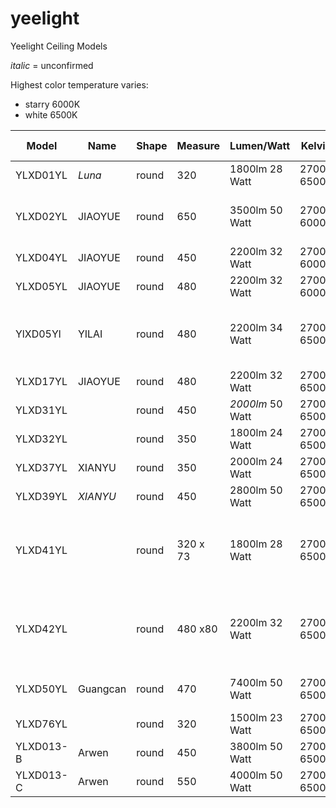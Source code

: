 # yeelight
Yeelight Ceiling Models

_italic_ = unconfirmed

Highest color temperature varies:
* starry 6000K
* white 6500K

| **Model** | **Name** | **Shape** | **Measure** | **Lumen/Watt** | **Kelvin** | **Smart Plate** | **Availability** | **Homekit** | **Note** |
| --- | --- | --- | --- | --- | --- | --- | --- | --- | --- |
| YLXD01YL | _Luna_    | round | 320 | 1800lm 28 Watt | 2700-6500 | Yes | 2018 |     |     |
| YLXD02YL | JIAOYUE | round | 650 | 3500lm 50 Watt | 2700-6000 | Yes | 2018 |     | white / starry + Ambient Light |
| YLXD04YL | JIAOYUE | round | 450 | 2200lm 32 Watt | 2700-6000 | Yes | 2018 |     | white / starry |
| YLXD05YL | JIAOYUE | round | 480 | 2200lm 32 Watt | 2700-6000 | Yes | 2018 |     | white / starry |
| YlXD05Yl | YILAI | round | 480 | 2200lm 34 Watt | 2700-6500 | No | 2019 | | simpler version without Smart Plate |
| YLXD17YL | JIAOYUE | round | 480 | 2200lm 32 Watt | 2700-6500 | Yes | _2018_ | |  |
| YLXD31YL |        | round | 450 | _2000lm_ 50 Watt | 2700-6500 | No | _2019_ | | white / starry |
| YLXD32YL |        | round | 350 | 1800lm 24 Watt | 2700-6500 | No | _2019_ | | white  |
| YLXD37YL | XIANYU | round | 350 | 2000lm 24 Watt | 2700-6500 | No | _2018_ | | white / starry |
| YLXD39YL | _XIANYU_ | round | 450 | 2800lm 50 Watt | 2700-6500 | No | _2019_ | | white / starry |
| YLXD41YL |  | round | 320 x 73 | 1800lm 28 Watt | 2700-6500K | Yes | 2019 | Yes | white / starry; YLXD01YL successor with homekit |
| YLXD42YL |  | round | 480 x80 | 2200lm 32 Watt | 2700-6500K | Yes | 2019 | Yes | white / starry; YLXD04YL successor with homekit  |
| YLXD50YL | Guangcan | round | 470 | 7400lm 50 Watt | 2700-6500K | No | _2020_ | Yes | white + Ambient Light  |
| YLXD76YL |   | round | 320 | 1500lm 23 Watt | 2700-6500K | No | _2020_ | Yes |   |
| YLXD013-B | Arwen | round | 450 | 3800lm 50 Watt | 2700-6500K | No | _2021_ | Yes | Full RGB  |
| YLXD013-C | Arwen | round | 550 | 4000lm 50 Watt | 2700-6500K | No | _2021_ | Yes | Full RGB  |
